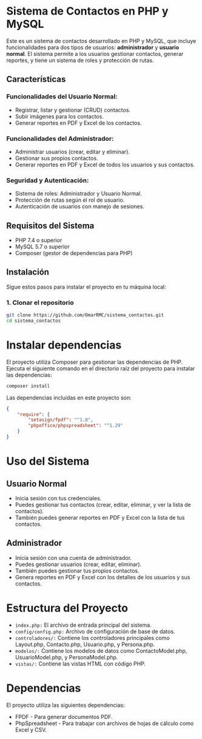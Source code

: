 # Sistema de Contactos en PHP y MySQL

Este es un sistema de contactos desarrollado en PHP y MySQL, que incluye funcionalidades para dos tipos de usuarios: **administrador** y **usuario normal**. El sistema permite a los usuarios gestionar contactos, generar reportes, y tiene un sistema de roles y protección de rutas.

## Características

### Funcionalidades del Usuario Normal:
- Registrar, listar y gestionar (CRUD) contactos.
- Subir imágenes para los contactos.
- Generar reportes en PDF y Excel de los contactos.
  
### Funcionalidades del Administrador:
- Administrar usuarios (crear, editar y eliminar).
- Gestionar sus propios contactos.
- Generar reportes en PDF y Excel de todos los usuarios y sus contactos.
  
### Seguridad y Autenticación:
- Sistema de roles: Administrador y Usuario Normal.
- Protección de rutas según el rol de usuario.
- Autenticación de usuarios con manejo de sesiones.

## Requisitos del Sistema

- PHP 7.4 o superior
- MySQL 5.7 o superior
- Composer (gestor de dependencias para PHP)

## Instalación

Sigue estos pasos para instalar el proyecto en tu máquina local:

### 1. Clonar el repositorio

```bash
git clone https://github.com/OmarRMC/sistema_contactos.git
cd sistema_contactos
```

# Instalar dependencias
El proyecto utiliza Composer para gestionar las dependencias de PHP. Ejecuta el siguiente comando en el directorio raíz del proyecto para instalar las dependencias:
```bash
composer install
```
Las dependencias incluidas en este proyecto son:
```json
{
    "require": {
        "setasign/fpdf": "^1.8",
        "phpoffice/phpspreadsheet": "^1.29"
    }
}
```
# Uso del Sistema
## Usuario Normal
- Inicia sesión con tus credenciales.
- Puedes gestionar tus contactos (crear, editar, eliminar, y ver la lista de contactos).
- También puedes generar reportes en PDF y Excel con la lista de tus contactos.
## Administrador
- Inicia sesión con una cuenta de administrador.
- Puedes gestionar usuarios (crear, editar, eliminar).
- También puedes gestionar tus propios contactos.
- Genera reportes en PDF y Excel con los detalles de los usuarios y sus contactos.
# Estructura del Proyecto
- ```index.php:``` El archivo de entrada principal del sistema.
- ```config/config.php:``` Archivo de configuración de base de datos.
- ```controladores/:``` Contiene los controladores principales como Layout.php, Contacto.php, Usuario.php, y Persona.php.
- ```modelos/:``` Contiene los modelos de datos como ContactoModel.php, UsuarioModel.php, y PersonaModel.php.
- ```vistas/:``` Contiene las vistas HTML con código PHP.
# Dependencias
El proyecto utiliza las siguientes dependencias:

- FPDF - Para generar documentos PDF.
- PhpSpreadsheet - Para trabajar con archivos de hojas de cálculo como Excel y CSV.